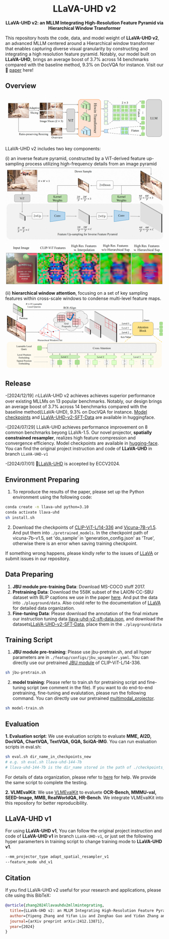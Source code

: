 <div align="center">
  
# LLaVA-UHD v2

**LLaVA-UHD v2: an MLLM Integrating
High-Resolution Feature Pyramid via Hierarchical
Window Transformer**
</div>

This repository hosts the code, data, and model weight of **LLaVA-UHD v2**, an advanced MLLM centered around a Hierarchical window transformer that enables capturing diverse visual granularity by constructing and integrating a high resolution feature pyramid. 
Notably, our model built on **LLaVA-UHD**, brings an average boost of 3.7% across 14 benchmarks compared with the baseline
method, 9.3% on DocVQA for instance. 
Visit our 📃 [paper](https://arxiv.org/pdf/2412.13871) here!


## Overview

![The LLaVA-UHD framework](doc/arch.png)

LLaVA-UHD v2 includes two key components: 

(i) an inverse feature pyramid, constructed by
a ViT-derived feature up-sampling process utilizing high-frequency details from
an image pyramid
![pyramid](doc/pyramid.png)
![jbu-visual](doc/jbu-visual.png)

(ii) **hierarchical window attention**, focusing on a set of
key sampling features within cross-scale windows to condense multi-level feature
maps. ![The Hierarchical Window Attention](doc/HiWin.png)


## Release
-[2024/12/19] 🔥LLaVA-UHD v2 achieves achieves superior
performance over existing MLLMs on 13 popular benchmarks. 
Notably, our design
brings an average boost of 3.7% across 14 benchmarks compared with the baseline
method(LLaVA-UHD), 9.3% on DocVQA for instance.
 [Model checkpoints](https://huggingface.co/YipengZhang/LLaVA-UHD-v2) and [LLaVA-UHD-v2-SFT-Data](https://huggingface.co/datasets/YipengZhang/LLaVA-UHD-v2-SFT-Data) are available in huggingface.

-[2024/07/29] LLaVA-UHD achieves performance improvement on 8 common benchmarks beyong LLaVA-1.5. 
Our novel projector, **spatially constrained resampler**, realizes high feature compression and convergence efficiency. 
Model checkpoints are available in [hugging-face](https://huggingface.co/guozonghao96/llava-uhd-144-13b).
You can find the original project instruction and code of **LLaVA-UHD** in branch `LLaVA-UHD-v1`

-[2024/07/01] 📢[LLaVA-UHD](https://www.ecva.net/papers/eccv_2024/papers_ECCV/papers/11080.pdf) is accepted by ECCV2024.

## Environment Preparing
1. To reproduce the results of the paper, please set up the Python environment using the following code:
```bash
conda create -n llava-uhd python=3.10
conda activate llava-uhd
sh install.sh
```

2. Download the checkpoints of [CLIP-ViT-L/14-336](https://huggingface.co/openai/clip-vit-large-patch14-336) and [Vicuna-7B-v1.5](https://huggingface.co/lmsys/vicuna-7b-v1.5). And put them into ```./pretrained_models```. In the checkpoint path of vicuna-7b-v1.5, set 'do_sample' in 'generation_config.json' as 'True', otherwise there is an error when saving training checkpoint.

If something wrong happens, please kindly refer to the issues of [LLaVA](https://github.com/haotian-liu/LLaVA/issues) 
or submit issues in our repository.

## Data Preparing
1. **JBU module pre-training Data**:
Download MS-COCO stuff 2017.
2. **Pretraining Data**: Download the 558K subset of the LAION-CC-SBU dataset with BLIP captions we use in the paper [here](https://huggingface.co/datasets/liuhaotian/LLaVA-Pretrain).
And put the data into ```./playground/data```. Also could refer to the documentation of [LLaVA](https://github.com/haotian-liu/LLaVA) for detailed data organization.
3. **Fine-tuning Data**: Please download the annotation of the final mixture our instruction tuning data [llava-uhd-v2-sft-data.json](https://huggingface.co/datasets/YipengZhang/LLaVA-UHD-v2-SFT-Data/llava-uhd-v2-sft-data.json), and download the datasets[LLaVA-UHD-v2-SFT-Data](https://huggingface.co/datasets/YipengZhang/LLaVA-UHD-v2-SFT-Data), place them in the ```./playground/data```

## Training Script
1. **JBU module pre-training**:
Please use jbu-pretrain.sh, and all hyper parameters are in ```./featup/configs/jbu_upsampler.yaml```. You can directly use our pretrained [JBU module](https://huggingface.co/YipengZhang/LLaVA-UHD-v2/clip-large-jbu.ckpt) of CLIP-ViT-L/14-336.
```bash
sh jbu-pretrain.sh
```
2. **model training**:
Please refer to train.sh for pretraining script and fine-tuning script (we comment in the file). 
If you want to do end-to-end pretraining, fine-tuning and evalutation, please run the following command.
You can directly use our pretrained [multimodal_projector](https://huggingface.co/YipengZhang/LLaVA-UHD-v2/mm_projector.bin).

```bash
sh model-train.sh
```

## Evaluation
**1. Evaluation script**:
We use evaluation scripts to evaluate **MME, AI2D, DocVQA, ChartVQA, TextVQA, GQA, SciQA-IMG**.
You can run evaluation scripts in eval.sh:
```bash
sh eval.sh dir_name_in_checkpoints_new
# e.g. sh eval.sh llava-uhd-144-7b
# llava-uhd-144-7b is the dir_name stored in the path of ./checkpoints_new
```
For details of data organization, please refer to [here](https://github.com/haotian-liu/LLaVA/blob/main/docs/Evaluation.md) for help. 
We provide the same script to complete the testing.

**2. VLMEvalKit**:
We use [VLMEvalKit](https://github.com/open-compass/VLMEvalKit) to evaluete **OCR-Bench, MMMU-val, SEED-Image, MMB, RealWorldQA, HR-Bench**. We integrate VLMEvalKit into this repository for better reproducibility.


## LLaVA-UHD v1
For using **LLaVA-UHD v1**, You can follow the original project instruction and code of **LLaVA-UHD v1** in branch `LLaVA-UHD-v1`, or just set the following hyper paramerters in training script to change training mode to **LLaVA-UHD v1**.

```bash
--mm_projector_type adapt_spatial_resampler_v1
--feature_mode uhd_v1
```


## Citation
If you find LLaVA-UHD v2 useful for your research and applications, please cite using this BibTeX:
```bibtex
@article{zhang2024llavauhdv2mllmintegrating,
  title={LLaVA-UHD v2: an MLLM Integrating High-Resolution Feature Pyramid via Hierarchical Window Transformer},
  author={Yipeng Zhang and Yifan Liu and Zonghao Guo and Yidan Zhang and Xuesong Yang and Chi Chen and Jun Song and Bo Zheng and Yuan Yao and Zhiyuan Liu and Tat-Seng Chua and Maosong Sun},
  journal={arXiv preprint arXiv:2412.13871},
  year={2024}
}
```

